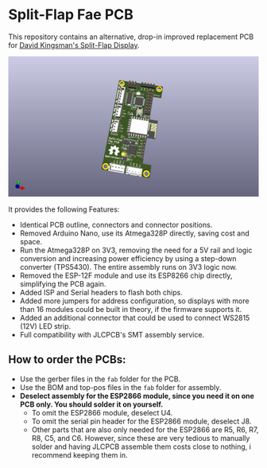 # Split-Flap Fae PCB

This repository contains an alternative, drop-in improved replacement PCB for [David Kingsman's Split-Flap Display](https://github.com/Dave19171/split-flap). 

![3D rendering of the PCB](splitflappcb.png)

It provides the following Features:

- Identical PCB outline, connectors and connector positions.
- Removed Arduino Nano, use its Atmega328P directly, saving cost and space.
- Run the Atmega328P on 3V3, removing the need for a 5V rail and logic conversion and increasing power efficiency by using a step-down converter (TPS5430). The entire assembly runs on 3V3 logic now.
- Removed the ESP-12F module and use its ESP8266 chip directly, simplifying the PCB again.
- Added ISP and Serial headers to flash both chips.
- Added more jumpers for address configuration, so displays with more than 16 modules could be built in theory, if the firmware supports it.
- Added an additional connector that could be used to connect WS2815 (12V) LED strip.
- Full compatibility with JLCPCB's SMT assembly service.

## How to order the PCBs:
- Use the gerber files in the `fab` folder for the PCB.
- Use the BOM and top-pos files in the `fab` folder for assembly.
- **Deselect assembly for the ESP2866 module, since you need it on one PCB only. You should solder it on yourself.**
  - To omit the ESP2866 module, deselect U4.
  - To omit the serial pin header for the ESP2866 module, deselect J8.
  - Other parts that are also only needed for the ESP2866 are R5, R6, R7, R8, C5, and C6. However, since these are very tedious to manually solder and having JLCPCB assemble them costs close to nothing, i recommend keeping them in.

